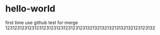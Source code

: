 # hello-world
first time use github
test for merge
12312312312312312312312312312312313213213213213132132123123132
